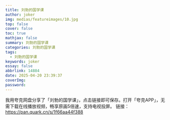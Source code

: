 ```yaml
---
title: 刘勃的国学课
author: joker
img: medias/featureimages/10.jpg
top: false
cover: false
toc: true
mathjax: false
summary: 刘勃的国学课
categories: 刘勃的国学课
tags:
  - 刘勃的国学课
keywords: joker
essay: false
abbrlink: 14884
date: 2025-04-20 23:39:37
coverImg:
password:
---
```


我用夸克网盘分享了「刘勃的国学课」，点击链接即可保存。打开「夸克APP」，无需下载在线播放视频，畅享原画5倍速，支持电视投屏。
链接：https://pan.quark.cn/s/1f66aa44f388
